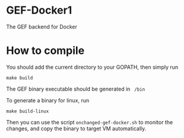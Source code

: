 GEF-Docker1
==========

The GEF backend for Docker


# How to compile
You should add the current directory to your GOPATH, then simply run
```
make build
```
The GEF binary executable should be generated in ``` /bin```

To generate a binary for linux, run
```
make build-linux
```

Then you can use the script ```onchanged-gef-docker.sh``` to monitor the changes, and copy the binary to target VM automatically.
